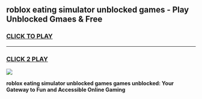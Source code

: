 
## roblox eating simulator unblocked games - Play Unblocked Gmaes & Free
<h3>
<a href="https://news.freeplayer.one?title=roblox_eating_simulator_unblocked_games&ref=23F">CLICK TO PLAY</a></h3>
<hr>

<h3>
<a href="https://news.freeplayer.one?title=roblox_eating_simulator_unblocked_games&ref=23F">CLICK 2 PLAY</a>
  
</h3>

<a href="https://news.freeplayer.one?title=roblox_eating_simulator_unblocked_games&ref=23F/"><img src="https://clearcache.store/games.png"></a>


**roblox eating simulator unblocked games games unblocked: Your Gateway to Fun and Accessible Online Gaming**
